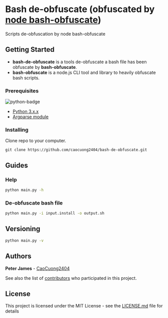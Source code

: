 # Bash de-obfuscate (obfuscated by [node bash-obfuscate](https://www.npmjs.com/package/bash-obfuscate))

Scripts de-obfuscation by node bash-obfuscate

## Getting Started

- **bash-de-obfuscate** is a tools de-obfuscate a bash file has been obfuscate by **bash-obfuscate**.
- **bash-obfuscate** is a node.js CLI tool and library to heavily obfuscate bash scripts.

### Prerequisites

![python-badge](https://img.shields.io/badge/python-3.x.x-blue)

- [Python 3.x.x](https://www.python.org/downloads/)
- [Argparse module](https://pypi.org/project/argparse/)

### Installing

Clone repo to your computer.

```
git clone https://github.com/caocuong2404/bash-de-obfuscate.git
```

## Guides

### Help

```bash
python main.py -h
```

### De-obfuscate bash file

```bash
python main.py -i input.install -o output.sh
```

<!-- or simple command :)
cat input.sh | sed 's/eval/echo/' | sh > output.sh && cat output.sh
-->

## Versioning

```bash
python main.py -v
```

## Authors

**Peter James** - [CaoCuong2404](https://github.com/CaoCuong2404)

See also the list of [contributors](https://github.com/caocuong2404/bash-de-obfuscate/contributors) who participated in this project.

## License

This project is licensed under the MIT License - see the [LICENSE.md](LICENSE.md) file for details
